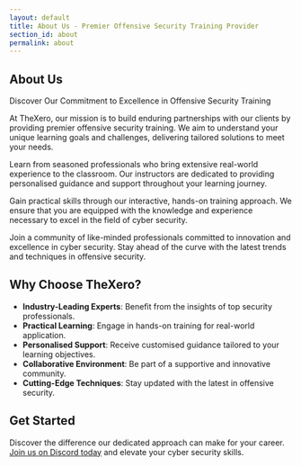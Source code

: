 ```yaml
---
layout: default
title: About Us - Premier Offensive Security Training Provider
section_id: about
permalink: about
---
```


<div class='full'>
  <div class='row'>
    <div class='special-title centered-text'>
      <i class='icon-users'></i>
      <h2>About Us</h2>
      <p>Discover Our Commitment to Excellence in Offensive Security Training</p>
      <p class='shortline'></p>
    </div>
    <div class='spacing'></div>
    <div class='spacing'></div>
  </div>
  <div class='row'>
    <p>At TheXero, our mission is to build enduring partnerships with our clients by providing premier offensive security training. We aim to understand your unique learning goals and challenges, delivering tailored solutions to meet your needs.</p>
    <p>Learn from seasoned professionals who bring extensive real-world experience to the classroom. Our instructors are dedicated to providing personalised guidance and support throughout your learning journey.</p>
    <p>Gain practical skills through our interactive, hands-on training approach. We ensure that you are equipped with the knowledge and experience necessary to excel in the field of cyber security.</p>
    <p>Join a community of like-minded professionals committed to innovation and excellence in cyber security. Stay ahead of the curve with the latest trends and techniques in offensive security.</p>

## Why Choose TheXero?

- **Industry-Leading Experts**: Benefit from the insights of top security professionals.
- **Practical Learning**: Engage in hands-on training for real-world application.
- **Personalised Support**: Receive customised guidance tailored to your learning objectives.
- **Collaborative Environment**: Be part of a supportive and innovative community.
- **Cutting-Edge Techniques**: Stay updated with the latest in offensive security.

## Get Started

Discover the difference our dedicated approach can make for your career. [Join us on Discord today](https://discord.gg/YEfgvuqyDn) and elevate your cyber security skills.

</div>
